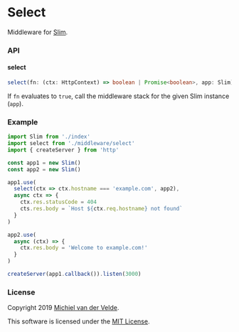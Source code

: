 # Select

Middleware for [Slim](https://github.com/Art-of-Coding/slim).

### API

#### select

```ts
select(fn: (ctx: HttpContext) => boolean | Promise<boolean>, app: Slim): MiddlewareFunction<HttpContext>
```

If `fn` evaluates to `true`, call the middleware stack for the given Slim instance (`app`).

### Example

```ts
import Slim from './index'
import select from './middleware/select'
import { createServer } from 'http'

const app1 = new Slim()
const app2 = new Slim()

app1.use(
  select(ctx => ctx.hostname === 'example.com', app2),
  async ctx => {
    ctx.res.statusCode = 404
    cts.res.body = `Host ${ctx.req.hostname} not found`
  }
)

app2.use(
  async (ctx) => {
    ctx.res.body = 'Welcome to example.com!'
  }
)

createServer(app1.callback()).listen(3000)
```

### License

Copyright 2019 [Michiel van der Velde](http://www.michielvdvelde.nl).

This software is licensed under the [MIT License](LICENSE).
